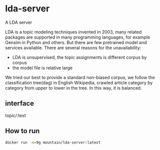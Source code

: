 # lda-server

A LDA server

LDA is a topic modeling techniques invented in 2003, many related packages are supported in many programming languages, for example Gensim in Python and others. But there are few pretrained model and services available. There are several reasons for the unavailability:

* LDA is unsupervised, the topic assignments is different corpus by corpus
* the model file is relative large

We tried our best to provide a standard non-biased corpus, we follow the classification tree(dag) in English Wikipedia, crawled article category by category from upper to lower in the tree. In this way, it is balanced.


interface
---------

topic/:text

How to run
------------

```bash
docker run -m=9g mountain/lda-server:latest
```

